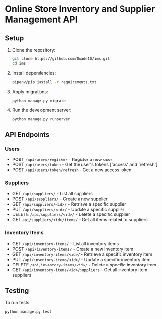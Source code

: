# Online Store Inventory and Supplier Management API

## Setup

1. Clone the repository:
    ```sh
    git clone https://github.com/Duade10/ims.git
    cd ims
    ```

2. Install dependencies:
    ```sh
    pipenv/pip install -r requirements.txt
    ```

3. Apply migrations:
    ```sh
    python manage.py migrate
    ```

4. Run the development server:
    ```sh
    python manage.py runserver
    ```

## API Endpoints
### Users
- POST `/api/users/register` - Register a new user
- POST `/api/users/token` - Get the user's tokens ['access' and 'refresh']
- POST `/api/users/token/refresh` - Get a new access token

### Suppliers
- GET `/api/suppliers/` - List all suppliers
- POST `/api/suppliers/` - Create a new supplier
- GET `/api/suppliers/<id>/` - Retrieve a specific supplier
- PUT `/api/suppliers/<id>/` - Update a specific supplier
- DELETE `/api/suppliers/<id>/` - Delete a specific supplier
- GET `api/suppliers/<id>/items/` - Get all items related to suppliers

### Inventory Items
- GET `/api/inventory-items/` - List all inventory items
- POST `/api/inventory-items/` - Create a new inventory item
- GET `/api/inventory-items/<id>/` - Retrieve a specific inventory item
- PUT `/api/inventory-items/<id>/` - Update a specific inventory item
- DELETE `/api/inventory-items/<id>/` - Delete a specific inventory item
- GET `/api/inventory-items/<id>/suppliers` - Get all inventory item suppliers

## Testing

To run tests:
```sh
python manage.py test
